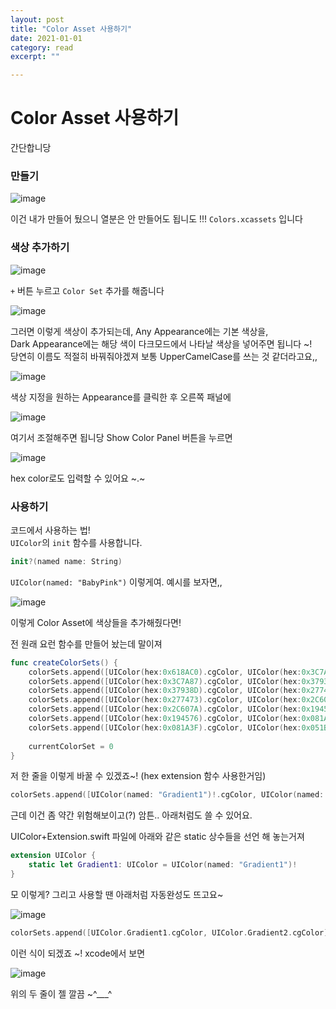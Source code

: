 ```yaml
---
layout: post
title: "Color Asset 사용하기" 
date: 2021-01-01
category: read 
excerpt: ""

---
```


# Color Asset 사용하기

간단합니당

### 만들기

![image](https://user-images.githubusercontent.com/28949235/103439717-a6a19980-4c82-11eb-9539-05a3bd912a9f.png)

이건 내가 만들어 뒀으니 열분은 안 만들어도 됩니도 !!! `Colors.xcassets` 입니다

### 색상 추가하기

![image](https://user-images.githubusercontent.com/28949235/103439754-0304b900-4c83-11eb-8971-65d2ac237c7b.png)

`+` 버튼 누르고 `Color Set` 추가를 해줍니다

![image](https://user-images.githubusercontent.com/28949235/103439758-08fa9a00-4c83-11eb-9285-cf8dc36d9216.png)

그러면 이렇게 색상이 추가되는데, Any Appearance에는 기본 색상을,  
Dark Appearance에는 해당 색이 다크모드에서 나타날 색상을 넣어주면 됩니다 ~!  
당연히 이름도 적절히 바꿔줘야겠져 보통 UpperCamelCase를 쓰는 것 같더라고요,,

![image](https://user-images.githubusercontent.com/28949235/103439774-3d6e5600-4c83-11eb-92eb-e4fe39bb4e67.png)

색상 지정을 원하는 Appearance를 클릭한 후 오른쪽 패널에

![image](https://user-images.githubusercontent.com/28949235/103439777-4101dd00-4c83-11eb-9503-d4dd102b20de.png)

여기서 조절해주면 됩니당 Show Color Panel 버튼을 누르면 

![image](https://user-images.githubusercontent.com/28949235/103439780-4bbc7200-4c83-11eb-8c1d-c1c51f9bad69.png)

hex color로도 입력할 수 있어요 ~.~

### 사용하기

코드에서 사용하는 법!  
`UIColor`의 `init` 함수를 사용합니다.  

```swift
init?(named name: String)
```

`UIColor(named: "BabyPink")` 이렇게여. 예시를 보자면,,

![image](https://user-images.githubusercontent.com/28949235/103440101-39900300-4c86-11eb-9dcb-a9f7bf5c4103.png)

이렇게 Color Asset에 색상들을 추가해줬다면!

전 원래 요런 함수를 만들어 놨는데 말이져

```swift
func createColorSets() {
    colorSets.append([UIColor(hex:0x618AC0).cgColor, UIColor(hex:0x3C7A87).cgColor])
    colorSets.append([UIColor(hex:0x3C7A87).cgColor, UIColor(hex:0x37938D).cgColor])
    colorSets.append([UIColor(hex:0x37938D).cgColor, UIColor(hex:0x277473).cgColor])
    colorSets.append([UIColor(hex:0x277473).cgColor, UIColor(hex:0x2C607A).cgColor])
    colorSets.append([UIColor(hex:0x2C607A).cgColor, UIColor(hex:0x194576).cgColor])
    colorSets.append([UIColor(hex:0x194576).cgColor, UIColor(hex:0x081A3F).cgColor])
    colorSets.append([UIColor(hex:0x081A3F).cgColor, UIColor(hex:0x051B28).cgColor])
    
    currentColorSet = 0
}
```

저 한 줄을 이렇게 바꿀 수 있겠죠~! (hex extension 함수 사용한거임)

```swift
colorSets.append([UIColor(named: "Gradient1")!.cgColor, UIColor(named: "Gradient2")!.cgColor])
```

근데 이건 좀 약간 위험해보이고(?) 암튼.. 아래처럼도 쓸 수 있어요.



UIColor+Extension.swift 파일에 아래와 같은 static 상수들을 선언 해 놓는거져

```swift
extension UIColor {
    static let Gradient1: UIColor = UIColor(named: "Gradient1")!
}
```

모 이렇게? 그리고 사용할 땐 아래처럼 자동완성도 뜨고요~

![image](https://user-images.githubusercontent.com/28949235/103439995-61cb3200-4c85-11eb-9317-639b05fceddf.png)

```swift
colorSets.append([UIColor.Gradient1.cgColor, UIColor.Gradient2.cgColor])
```

이런 식이 되겠죠 ~! xcode에서 보면

![image](https://user-images.githubusercontent.com/28949235/103440035-b8d10700-4c85-11eb-923a-3de8c201c97a.png)

위의 두 줄이 젤 깔끔 ~^___^

